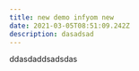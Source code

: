 ```yaml
---
title: new demo infyom new
date: 2021-03-05T08:51:09.242Z
description: dasadsad
---
```

ddasdaddsadsdas